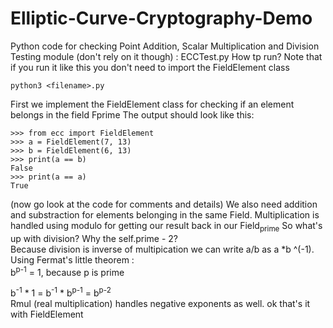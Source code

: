 # Elliptic-Curve-Cryptography-Demo
Python code for checking Point Addition, Scalar Multiplication and Division
Testing module (don't rely on it though) : ECCTest.py
How tp run? Note that if you run it like this you don't need to import the FieldElement class
```
python3 <filename>.py
```
First we implement the FieldElement class for checking if an element belongs in the field Fprime
The output should look like this: <br>
```
>>> from ecc import FieldElement
>>> a = FieldElement(7, 13)
>>> b = FieldElement(6, 13)
>>> print(a == b)
False
>>> print(a == a)
True
```
(now go look at the code for comments and details)
We also need addition and substraction for elements belonging in the same Field. Multiplication is handled using modulo for getting our result back in our Field<sub>prime</sub>
So what's up with division? Why the self.prime - 2? <br>
Because division is inverse of multipication we can write a/b as a *b ^(-1). Using Fermat's little theorem : <BR>
b<sup>p-1</sup> = 1, because p is prime
<br>
<!-- b<sup>-1</sup> = b ^(-1) * 1 = b^(-1) * b^(p-1) =  b ^ (p-2) r b ^(-1) = b ^(p-2) -->
 b<sup>-1</sup> * 1 = b<sup>-1</sup> * b<sup>p-1</sup> = b<sup>p-2</sup>
<br>
Rmul (real multiplication) handles negative exponents as well.
ok that's it with FieldElement

